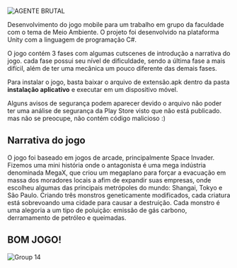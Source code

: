 ![AGENTE BRUTAL](https://github.com/Venicode/agente-brutal/assets/44931124/001edd8d-5cfd-4173-8a5c-9740276d9e5a)

Desenvolvimento do jogo mobile para um trabalho em grupo da faculdade com o tema de Meio Ambiente. O projeto foi desenvolvido na plataforma Unity com a linguagem de programação C#.

O jogo contém 3 fases com algumas cutscenes de introdução a narrativa do jogo. cada fase possui seu nível de dificuldade, sendo a última fase a mais difícil, além de ter uma mecânica um pouco diferente das demais fases.

Para instalar o jogo, basta baixar o arquivo de extensão.apk dentro da pasta <b>instalação aplicativo</b> e executar em um dispositivo móvel. 

Alguns avisos de segurança podem aparecer devido o arquivo não poder ter uma análise de segurança da Play Store visto que não está publicado. mas não se preocupe, não contém código malicioso :)

## Narrativa do jogo
O jogo foi baseado em jogos de arcade, principalmente Space Invader. Fizemos uma mini história onde o antagonista é uma mega indústria denominada MegaX, que criou um megaplano para forçar a evacuação em massa dos moradores locais a afim de expandir suas empresas, onde escolheu algumas das principais metrópoles do mundo: Shangai, Tokyo e São Paulo. Criando três monstros geneticamente modificados, cada criatura está sobrevoando uma cidade para causar a destruição. Cada monstro é uma alegoria a um tipo de poluição: emissão de gás carbono, derramamento de petróleo e queimadas.

## BOM JOGO!
![Group 14](https://github.com/Venicode/agente-brutal/assets/44931124/768dc929-562a-4cc4-9e26-1cb45746e836)
